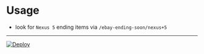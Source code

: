 # Usage

* look for `Nexus 5` ending items via `/ebay-ending-soon/nexus+5`

---

[![Deploy](https://www.herokucdn.com/deploy/button.svg)](https://heroku.com/deploy)
